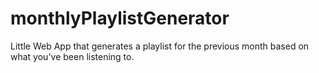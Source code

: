 # monthlyPlaylistGenerator
Little Web App that generates a playlist for the previous month based on what you've been listening to.
